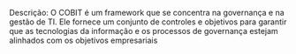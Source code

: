 Descrição: O COBIT é um framework que se concentra na governança e na gestão de TI. Ele fornece um conjunto de controles e objetivos para garantir que as tecnologias da informação e os processos de governança estejam alinhados com os objetivos empresariais
